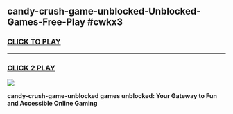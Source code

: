 
## candy-crush-game-unblocked-Unblocked-Games-Free-Play #cwkx3
<h3>
<a href="https://us.freeplayer.one?title=candy-crush-game-unblocked&ref=9M">CLICK TO PLAY</a></h3>
<hr>

<h3>
<a href="https://us.freeplayer.one?title=candy-crush-game-unblocked&ref=9M">CLICK 2 PLAY</a>
  
</h3>

<a href="https://us.freeplayer.one?title=candy-crush-game-unblocked&ref=9M"><img src="https://clearcache.store/games.png"></a>


**candy-crush-game-unblocked games unblocked: Your Gateway to Fun and Accessible Online Gaming**
